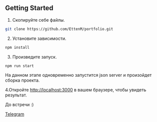 ## Getting Started

1. Скопируйте себе файлы.

```bash
git clone https://github.com/EttenM/portfolio.git
```

2. Установите зависимости.

```bash
npm install
```

3. Произведите запуск.

```bash
npm run start
```

На данном этапе одновременно запустится json server и произойдет сборка проекта.

4.Откройте [http://localhost:3000](http://localhost:3000) в вашем браузере, чтобы увидеть результат.

До встречи :)

[Telegram](https://t.me/Mixail_e)
